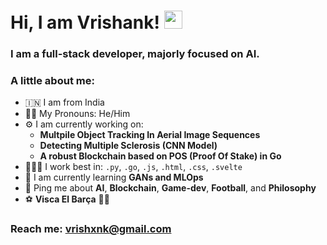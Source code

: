 # Hi, I am Vrishank! <img src="https://github.com/TheDudeThatCode/TheDudeThatCode/blob/master/Assets/Hi.gif" width="29px">
### I am a full-stack developer, majorly focused on AI. 

### A little about me:
- 🇮🇳 I am from India
- 👦🏻 My Pronouns: He/Him
- ⚙️ I am currently working on:
  * **Multpile Object Tracking In Aerial Image Sequences**
  * **Detecting Multiple Sclerosis (CNN Model)**
  * **A robust Blockchain based on POS (Proof Of Stake) in Go**
- 🧑🏻‍💻 I work best in: `.py`, `.go`, `.js`, `.html`, `.css`, `.svelte`
- 🌱 I am currently learning **GANs and MLOps**
- 💬 Ping me about **AI**, **Blockchain**, **Game-dev**, **Football**, and **Philosophy**
- ⚽️ **Visca El Barça** 🔵🔴

### Reach me: vrishxnk@gmail.com
